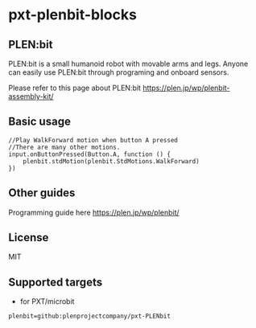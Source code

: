 # pxt-plenbit-blocks

## PLEN:bit

PLEN:bit is a small humanoid robot with movable arms and legs. Anyone can easily use PLEN:bit through programing and onboard sensors.

Please refer to this page about PLEN:bit
https://plen.jp/wp/plenbit-assembly-kit/

## Basic usage

```blocks
//Play WalkForward motion when button A pressed
//There are many other motions.
input.onButtonPressed(Button.A, function () {
    plenbit.stdMotion(plenbit.StdMotions.WalkForward)
})
```

## Other guides

Programming guide here
https://plen.jp/wp/plenbit/

## License

MIT

## Supported targets

* for PXT/microbit
```package
plenbit=github:plenprojectcompany/pxt-PLENbit
```